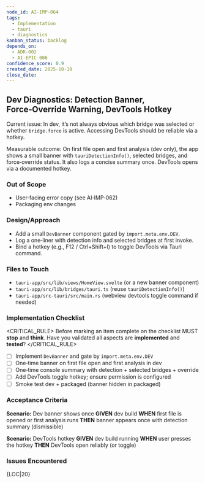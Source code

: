 ```yaml
---
node_id: AI-IMP-064
tags:
  - Implementation
  - tauri
  - diagnostics
kanban_status: backlog
depends_on:
  - ADR-002
  - AI-EPIC-006
confidence_score: 0.9
created_date: 2025-10-10
close_date:
---
```


## Dev Diagnostics: Detection Banner, Force‑Override Warning, DevTools Hotkey

Current issue: In dev, it’s not always obvious which bridge was selected or whether `bridge.force` is active. Accessing DevTools should be reliable via a hotkey.

Measurable outcome: On first file open and first analysis (dev only), the app shows a small banner with `tauriDetectionInfo()`, selected bridges, and force‑override status. It also logs a concise summary once. DevTools opens via a documented hotkey.

### Out of Scope
- User‑facing error copy (see AI‑IMP‑062)
- Packaging env changes

### Design/Approach  
- Add a small `DevBanner` component gated by `import.meta.env.DEV`.
- Log a one‑liner with detection info and selected bridges at first invoke.
- Bind a hotkey (e.g., F12 / Ctrl+Shift+I) to toggle DevTools via Tauri command.

### Files to Touch
- `tauri-app/src/lib/views/HomeView.svelte` (or a new banner component)
- `tauri-app/src/lib/bridges/tauri.ts` (reuse `tauriDetectionInfo()`)
- `tauri-app/src-tauri/src/main.rs` (webview devtools toggle command if needed)

### Implementation Checklist
<CRITICAL_RULE>
Before marking an item complete on the checklist MUST **stop** and **think**. Have you validated all aspects are **implemented** and **tested**? 
</CRITICAL_RULE>
- [ ] Implement `DevBanner` and gate by `import.meta.env.DEV`
- [ ] One‑time banner on first file open and first analysis in dev
- [ ] One‑time console summary with detection + selected bridges + override
- [ ] Add DevTools toggle hotkey; ensure permission is configured
- [ ] Smoke test dev + packaged (banner hidden in packaged)

### Acceptance Criteria
**Scenario:** Dev banner shows once
**GIVEN** dev build
**WHEN** first file is opened or first analysis runs
**THEN** banner appears once with detection summary (dismissible)

**Scenario:** DevTools hotkey
**GIVEN** dev build running
**WHEN** user presses the hotkey
**THEN** DevTools open reliably (or toggle)

### Issues Encountered 
{LOC|20}

